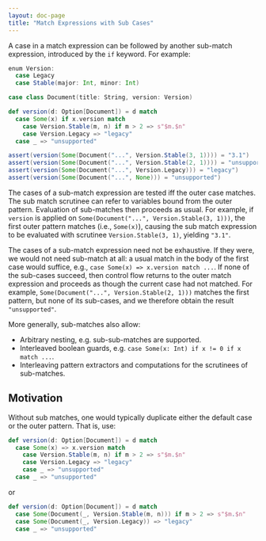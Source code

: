 ```yaml
---
layout: doc-page
title: "Match Expressions with Sub Cases"
---
```


A case in a match expression can be followed by another sub-match expression, introduced by the `if` keyword.
For example:

```scala
enum Version:
  case Legacy
  case Stable(major: Int, minor: Int)

case class Document(title: String, version: Version)

def version(d: Option[Document]) = d match
  case Some(x) if x.version match
    case Version.Stable(m, n) if m > 2 => s"$m.$n"
    case Version.Legacy => "legacy"
  case _ => "unsupported"

assert(version(Some(Document("...", Version.Stable(3, 1)))) = "3.1")
assert(version(Some(Document("...", Version.Stable(2, 1)))) = "unsupported")
assert(version(Some(Document("...", Version.Legacy))) = "legacy")
assert(version(Some(Document("...", None))) = "unsupported")
```

The cases of a sub-match expression are tested iff the outer case matches.
The sub match scrutinee can refer to variables bound from the outer pattern.
Evaluation of sub-matches then proceeds as usual. 
For example, if `version` is applied on `Some(Document("...", Version.Stable(3, 1)))`, the first outer pattern matches (i.e., `Some(x)`), causing the sub match expression to be evaluated with scrutinee `Version.Stable(3, 1)`, yielding `"3.1"`.

The cases of a sub-match expression need not be exhaustive.
If they were, we would not need sub-match at all: a usual match in the body of the first case would suffice,
e.g., `case Some(x) => x.version match ...`.
If none of the sub-cases succeed, then control flow returns to the outer match expression and proceeds as though the current case had not matched.
For example, `Some(Document("...", Version.Stable(2, 1)))` matches the first pattern, but none of its sub-cases, and we therefore obtain the result `"unsupported"`. 

More generally, sub-matches also allow:
- Arbitrary nesting, e.g. sub-sub-matches are supported.
- Interleaved boolean guards, e.g. `case Some(x: Int) if x != 0 if x match ...`.
- Interleaving pattern extractors and computations for the scrutinees of sub-matches.


## Motivation

Without sub matches, one would typically duplicate either the default case or the outer pattern.
That is, use:
```scala
def version(d: Option[Document]) = d match
  case Some(x) => x.version match
    case Version.Stable(m, n) if m > 2 => s"$m.$n"
    case Version.Legacy => "legacy"
    case _ => "unsupported"
  case _ => "unsupported"
```
or
```scala
def version(d: Option[Document]) = d match
  case Some(Document(_, Version.Stable(m, n))) if m > 2 => s"$m.$n"
  case Some(Document(_, Version.Legacy)) => "legacy"
  case _ => "unsupported"
```









